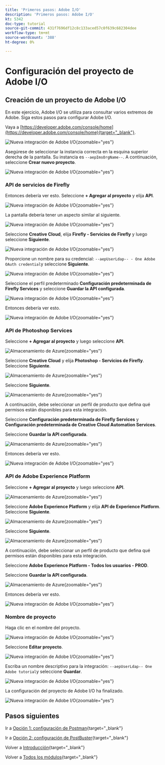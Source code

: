 ```yaml
---
title: 'Primeros pasos: Adobe I/O'
description: 'Primeros pasos: Adobe I/O'
kt: 5342
doc-type: tutorial
source-git-commit: 431f7696df12c8c133aced57c0f639c682304dee
workflow-type: tm+mt
source-wordcount: '388'
ht-degree: 0%

---
```


# Configuración del proyecto de Adobe I/O

## Creación de un proyecto de Adobe I/O

En este ejercicio, Adobe I/O se utiliza para consultar varios extremos de Adobe. Siga estos pasos para configurar Adobe I/O.

Vaya a [https://developer.adobe.com/console/home](https://developer.adobe.com/console/home){target="_blank"}.

![Nueva integración de Adobe I/O](./images/iohome.png){zoomable="yes"}

Asegúrese de seleccionar la instancia correcta en la esquina superior derecha de la pantalla. Su instancia es `--aepImsOrgName--`.
A continuación, seleccione **Crear nuevo proyecto**.

![Nueva integración de Adobe I/O](./images/iocomp.png){zoomable="yes"}

### API de servicios de Firefly

Entonces debería ver esto. Seleccione **+ Agregar al proyecto** y elija **API**.

![Nueva integración de Adobe I/O](./images/adobe_io_access_api.png){zoomable="yes"}

La pantalla debería tener un aspecto similar al siguiente.

![Nueva integración de Adobe I/O](./images/api1.png){zoomable="yes"}

Seleccione **Creative Cloud**, elija **Firefly - Servicios de Firefly** y luego seleccione **Siguiente**.

![Nueva integración de Adobe I/O](./images/api3.png){zoomable="yes"}

Proporcione un nombre para su credencial: `--aepUserLdap-- - One Adobe OAuth credential`y seleccione **Siguiente**.

![Nueva integración de Adobe I/O](./images/api4.png){zoomable="yes"}

Seleccione el perfil predeterminado **Configuración predeterminada de Firefly Services** y seleccione **Guardar la API configurada**.

![Nueva integración de Adobe I/O](./images/api9.png){zoomable="yes"}

Entonces debería ver esto.

![Nueva integración de Adobe I/O](./images/api10.png){zoomable="yes"}

### API de Photoshop Services

Seleccione **+ Agregar al proyecto** y luego seleccione **API**.

![Almacenamiento de Azure](./images/ps2.png){zoomable="yes"}

Seleccione **Creative Cloud** y elija **Photoshop - Servicios de Firefly**. Seleccione **Siguiente**.

![Almacenamiento de Azure](./images/ps3.png){zoomable="yes"}

Seleccione **Siguiente**.

![Almacenamiento de Azure](./images/ps4.png){zoomable="yes"}

A continuación, debe seleccionar un perfil de producto que defina qué permisos están disponibles para esta integración.

Seleccione **Configuración predeterminada de Firefly Services** y **Configuración predeterminada de Creative Cloud Automation Services**.

Seleccione **Guardar la API configurada**.

![Almacenamiento de Azure](./images/ps5.png){zoomable="yes"}

Entonces debería ver esto.

![Nueva integración de Adobe I/O](./images/ps7.png){zoomable="yes"}

### API de Adobe Experience Platform

Seleccione **+ Agregar al proyecto** y luego seleccione **API**.

![Almacenamiento de Azure](./images/aep1.png){zoomable="yes"}

Seleccione **Adobe Experience Platform** y elija **API de Experience Platform**. Seleccione **Siguiente**.

![Almacenamiento de Azure](./images/aep2.png){zoomable="yes"}

Seleccione **Siguiente**.

![Almacenamiento de Azure](./images/aep3.png){zoomable="yes"}

A continuación, debe seleccionar un perfil de producto que defina qué permisos están disponibles para esta integración.

Seleccione **Adobe Experience Platform - Todos los usuarios - PROD**.

Seleccione **Guardar la API configurada**.

![Almacenamiento de Azure](./images/aep4.png){zoomable="yes"}

Entonces debería ver esto.

![Nueva integración de Adobe I/O](./images/aep5.png){zoomable="yes"}

### Nombre de proyecto

Haga clic en el nombre del proyecto.

![Nueva integración de Adobe I/O](./images/api13.png){zoomable="yes"}

Seleccione **Editar proyecto**.

![Nueva integración de Adobe I/O](./images/api14.png){zoomable="yes"}

Escriba un nombre descriptivo para la integración: `--aepUserLdap-- One Adobe tutorial`y seleccione **Guardar**.

![Nueva integración de Adobe I/O](./images/api15.png){zoomable="yes"}

La configuración del proyecto de Adobe I/O ha finalizado.

![Nueva integración de Adobe I/O](./images/api16.png){zoomable="yes"}

## Pasos siguientes

Ir a [Opción 1: configuración de Postman](./ex7.md){target="_blank"}

Ir a [Opción 2: configuración de PostBuster](./ex8.md){target="_blank"}

Volver a [Introducción](./getting-started.md){target="_blank"}

Volver a [Todos los módulos](./../../../overview.md){target="_blank"}